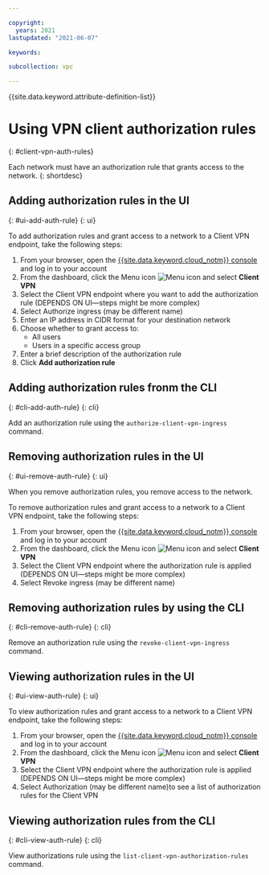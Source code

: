 ```yaml
---

copyright:
  years: 2021
lastupdated: "2021-06-07"

keywords:

subcollection: vpc

---
```


{{site.data.keyword.attribute-definition-list}}

# Using VPN client authorization rules
{: #client-vpn-auth-rules}

Each network must have an authorization rule that grants access to the network.
{: shortdesc}

## Adding authorization rules in the UI
{: #ui-add-auth-rule}
{: ui}

To add authorization rules and grant access to a network to a Client VPN endpoint, take the following steps:
1. From your browser, open the [{{site.data.keyword.cloud_notm}} console](/login) and log in to your account
2. From the dashboard, click the Menu icon ![Menu icon](../icons/icon_hamburger.svg) and select **Client VPN**
3. Select the Client VPN endpoint where you want to add the authorization rule (DEPENDS ON UI—steps might be more complex)
4. Select Authorize ingress (may be different name)
5. Enter an IP address in CIDR format for your destination network
6. Choose whether to grant access to:
   - All users
   - Users in a specific access group
7. Enter a brief description of the authorization rule
8. Click **Add authorization rule**

## Adding authorization rules fronm the CLI
{: #cli-add-auth-rule}
{: cli}

Add an authorization rule using the `authorize-client-vpn-ingress` command.

## Removing authorization rules in the UI
{: #ui-remove-auth-rule}
{: ui}

When you remove authorization rules, you remove access to the network.

To remove authorization rules and grant access to a network to a Client VPN endpoint, take the following steps:
1. From your browser, open the [{{site.data.keyword.cloud_notm}} console](/login) and log in to your account
2. From the dashboard, click the Menu icon ![Menu icon](../icons/icon_hamburger.svg) and select **Client VPN**
3. Select the Client VPN endpoint where the authorization rule is applied (DEPENDS ON UI—steps might be more complex)
4. Select Revoke ingress (may be different name)

## Removing authorization rules by using the CLI
{: #cli-remove-auth-rule}
{: cli}

Remove an authorization rule using the `revoke-client-vpn-ingress` command.

## Viewing authorization rules in the UI
{: #ui-view-auth-rule}
{: ui}

To view authorization rules and grant access to a network to a Client VPN endpoint, take the following steps:
1. From your browser, open the [{{site.data.keyword.cloud_notm}} console](/login) and log in to your account
2. From the dashboard, click the Menu icon ![Menu icon](../icons/icon_hamburger.svg) and select **Client VPN**
3. Select the Client VPN endpoint where the authorization rule is applied (DEPENDS ON UI—steps might be more complex)
4. Select Authorization (may be different name)to see a list of authorization rules for the Client VPN

## Viewing authorization rules from the CLI
{: #cli-view-auth-rule}
{: cli}

View authorizations rule using the `list-client-vpn-authorization-rules` command.

